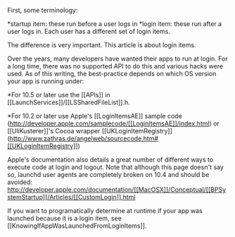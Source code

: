 First, some terminology:



*startup item: these run before a user logs in
*login item: these run after a user logs in. Each user has a different set of login items.



The difference is very important.  This article is about login items.

Over the years, many developers have wanted their apps to run at login.  For a long time, there was no supported API to do this and various hacks were used.  As of this writing, the best-practice depends on which OS version your app is running under:



*For 10.5 or later use the [[APIs]] in [[LaunchServices]]/[[LSSharedFileList]].h.  

*For 10.2 or later use Apple's [[LoginItemsAE]] sample code (<http://developer.apple.com/samplecode/[[LoginItemsAE]]/index.html>) or [[UliKusterer]]'s Cocoa wrapper [[UKLoginItemRegistry]] (<http://www.zathras.de/angelweb/sourcecode.htm#[[UKLoginItemRegistry]]>)



Apple's documentation also details a great number of different ways to execute code at login and logout. Note that although this page doesn't say so, launchd user agents are completely broken on 10.4 and should be avoided:
<http://developer.apple.com/documentation/[[MacOSX]]/Conceptual/[[BPSystemStartup]]/Articles/[[CustomLogin]].html>

If you want to programatically determine at runtime if your app was launched because it is a login item, see [[KnowingIfAppWasLaunchedFromLoginItems]].